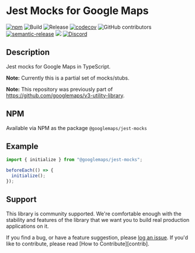 # Jest Mocks for Google Maps

[![npm](https://img.shields.io/npm/v/@googlemaps/jest-mocks)](https://www.npmjs.com/package/@googlemaps/jest-mocks)
![Build](https://github.com/googlemaps/js-jest-mocks/workflows/Build/badge.svg)
![Release](https://github.com/googlemaps/js-jest-mocks/workflows/Release/badge.svg)
[![codecov](https://codecov.io/gh/googlemaps/js-jest-mocks/branch/main/graph/badge.svg)](https://codecov.io/gh/googlemaps/js-jest-mocks)
![GitHub contributors](https://img.shields.io/github/contributors/googlemaps/js-jest-mocks?color=green)
[![semantic-release](https://img.shields.io/badge/%20%20%F0%9F%93%A6%F0%9F%9A%80-semantic--release-e10079.svg)](https://github.com/semantic-release/semantic-release)
[![](https://github.com/jpoehnelt/in-solidarity-bot/raw/main/static//badge-flat.png)](https://github.com/apps/in-solidarity)
[![Discord](https://img.shields.io/discord/676948200904589322?color=6A7EC2&logo=discord&logoColor=ffffff)](https://discord.gg/jRteCzP)


## Description

Jest mocks for Google Maps in TypeScript.

**Note:** Currently this is a partial set of mocks/stubs.

**Note:** This repository was previously part of https://github.com/googlemaps/v3-utility-library.

## NPM

Available via NPM as the package `@googlemaps/jest-mocks`

## Example

```typescript
import { initialize } from "@googlemaps/jest-mocks";

beforeEach(() => {
  initialize();
});

```

## Support

This library is community supported. We're comfortable enough with the stability and features of
the library that we want you to build real production applications on it.

If you find a bug, or have a feature suggestion, please [log an issue][issues]. If you'd like to
contribute, please read [How to Contribute][contrib].

[issues]: https://github.com/googlemaps/v3-utility-library/issues
